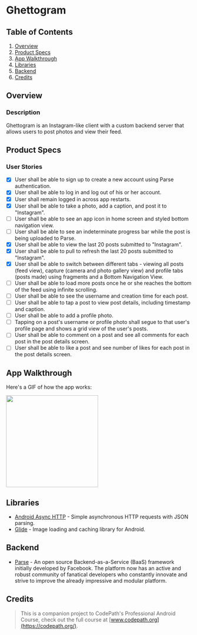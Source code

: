 # Ghettogram

## Table of Contents
1. [Overview](#Overview)
2. [Product Specs](#Product-Specs)
3. [App Walkthrough](#App-Walkthrough)
4. [Libraries](#Libraries)
5. [Backend](#Backend)
6. [Credits](#Credits)

## Overview
### Description

Ghettogram is an Instagram-like client with a custom backend server that allows users to post photos and view their feed.

## Product Specs
### User Stories

- [x] User shall be able to sign up to create a new account using Parse authentication.
- [x] User shall be able to log in and log out of his or her account.
- [x] User shall remain logged in across app restarts.
- [x] User shall be able to take a photo, add a caption, and post it to "Instagram".
- [ ] User shall be able to see an app icon in home screen and styled bottom navigation view.
- [ ] User shall be able to see an indeterminate progress bar while the post is being uploaded to Parse.
- [x] User shall be able to view the last 20 posts submitted to "Instagram".
- [x] User shall be able to pull to refresh the last 20 posts submitted to "Instagram".
- [x] User shall be able to switch between different tabs - viewing all posts (feed view), capture (camera and photo gallery view) and profile tabs (posts made) using fragments and a Bottom Navigation View.
- [ ] User shall be able to load more posts once he or she reaches the bottom of the feed using infinite scrolling.
- [ ] User shall be able to see the username and creation time for each post.
- [ ] User shall be able to tap a post to view post details, including timestamp and caption.
- [ ] User shall be able to add a profile photo.
- [ ] Tapping on a post's username or profile photo shall segue to that user's profile page and shows a grid view of the user's posts.
- [ ] User shall be able to comment on a post and see all comments for each post in the post details screen.
- [ ] User shall be able to like a post and see number of likes for each post in the post details screen.

## App Walkthrough

Here's a GIF of how the app works:

<img src="ADD_GIF_LINK" width=250><br>

## Libraries

- [Android Async HTTP](https://github.com/codepath/CPAsyncHttpClient) - Simple asynchronous HTTP requests with JSON parsing.
- [Glide](https://github.com/bumptech/glide) - Image loading and caching library for Android.

## Backend

- [Parse](https://github.com/parse-community/Parse-SDK-iOS-OSX) - An open source Backend-as-a-Service (BaaS) framework initially developed by Facebook. The platform now has an active and robust community of fanatical developers who constantly innovate and strive to improve the already impressive and modular platform.

## Credits

>This is a companion project to CodePath's Professional Android Course, check out the full course at [www.codepath.org](https://codepath.org/).
